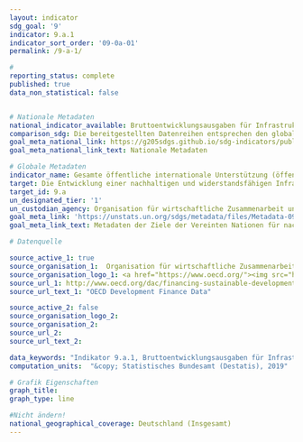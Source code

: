 ```yaml
---
layout: indicator
sdg_goal: '9'
indicator: 9.a.1
indicator_sort_order: '09-0a-01'
permalink: /9-a-1/

#
reporting_status: complete
published: true
data_non_statistical: false


# Nationale Metadaten
national_indicator_available: Bruttoentwicklungsausgaben für Infrastruktur <br> Gesamte öffentliche, internationale Unterstützung (öffentliche Entwicklungsausgaben und andere öffentliche Leistungen) für Infrastruktur
comparison_sdg: Die bereitgestellten Datenreihen entsprechen den globalen SDG-Metadaten.
goal_meta_national_link: https://g205sdgs.github.io/sdg-indicators/public/MetaDe/9.a.1.pdf
goal_meta_national_link_text: Nationale Metadaten

# Globale Metadaten
indicator_name: Gesamte öffentliche internationale Unterstützung (öffentliche Entwicklungszusammenarbeit (ODA) und sonstige öffentliche Ausgaben) für Infrastruktur
target: Die Entwicklung einer nachhaltigen und widerstandsfähigen Infrastruktur in den Entwicklungsländern durch eine verstärkte finanzielle, technologische und technische Unterstützung der afrikanischen Länder, der am wenigsten entwickelten Länder, der Binnenentwicklungsländer und der kleinen Inselentwicklungsländer erleichtern
target_id: 9.a
un_designated_tier: '1'
un_custodian_agency: Organisation für wirtschaftliche Zusammenarbeit und Entwicklung (OECD)
goal_meta_link: 'https://unstats.un.org/sdgs/metadata/files/Metadata-09-0A-01.pdf'
goal_meta_link_text: Metadaten der Ziele der Vereinten Nationen für nachhaltige Entwicklung

# Datenquelle

source_active_1: true
source_organisation_1:  Organisation für wirtschaftliche Zusammenarbeit und Entwicklung (OECD)
source_organisation_logo_1: <a href="https://www.oecd.org/"><img src="https://g205sdgs.github.io/sdg-indicators/public/logos/oecd.png" alt="Logo OECD" /></a>
source_url_1: http://www.oecd.org/dac/financing-sustainable-development/development-finance-data/
source_url_text_1: "OECD Development Finance Data"

source_active_2: false
source_organisation_logo_2:
source_organisation_2:
source_url_2:
source_url_text_2:

data_keywords: "Indikator 9.a.1, Bruttoentwicklungsausgaben für Infrastruktur, Gesamte öffentliche, internationale Unterstützung (öffentliche Entwicklungsausgaben und andere öffentliche Leistungen) für Infrastruktur, Organisation für wirtschaftliche Zusammenarbeit und Entwicklung (OECD)"
computation_units:  "&copy; Statistisches Bundesamt (Destatis), 2019"

# Grafik Eigenschaften
graph_title:
graph_type: line

#Nicht ändern!
national_geographical_coverage: Deutschland (Insgesamt)
---
```

